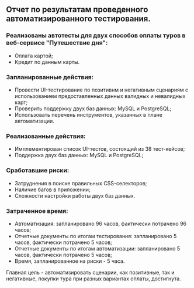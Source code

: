 ## Отчет по результатам проведенного автоматизированного тестирования.

### Реализованы автотесты для двух способов оплаты туров в веб-сервисе "Путешествие дня":
- Оплата картой;
- Кредит по данным карты.

### Запланированные действия:
- Провести UI-тестирование по позитивнм и негативным сценариям с использованием предоставленных данных валидных и невалидных карт;
- Проверить поддержку двух баз данных: MySQL и PostgreSQL;
- Использовать перечень инструментов, указанных в плане автоматизации.

### Реализованные действия:
- Имплементирован список UI-тестов, состоящий из 38 тест-кейсов;
- Поддержка двух баз данных: MySQL и PostgreSQL;


### Сработавшие риски:
- Затруднения в поиске правильных CSS-селекторов;
- Наличие багов в приложении;
- Сложности настройки работы двух баз данных.

### Затраченное время:
- Автоматизация: запланировано 96 часов, фактически потрачено 96 часов;
- Отчетные документы по итогам тестирования: запланировано 5 часов, фактически потрачено 5 часов;
- Отчетные документы по итогам автоматизации: запланировано 5 часов, фактически потрачено 5 часов;
- Время, запланированное на риски - 5 часа.

Главная цель - автоматизировать сценарии, как позитивные, так и негативные, покупки тура при разных вариантах оплаты, достигнута.